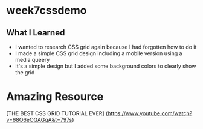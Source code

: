 # week7cssdemo

## What I Learned
* I wanted to research CSS grid again because I had forgotten how to do it
* I made a simple CSS grid design including a mobile version using a media queery
* It's a simple design but I added some background colors to clearly show the grid

# Amazing Resource
[THE BEST CSS GRID TUTORIAL EVER] (https://www.youtube.com/watch?v=68O6eOGAGqA&t=797s)